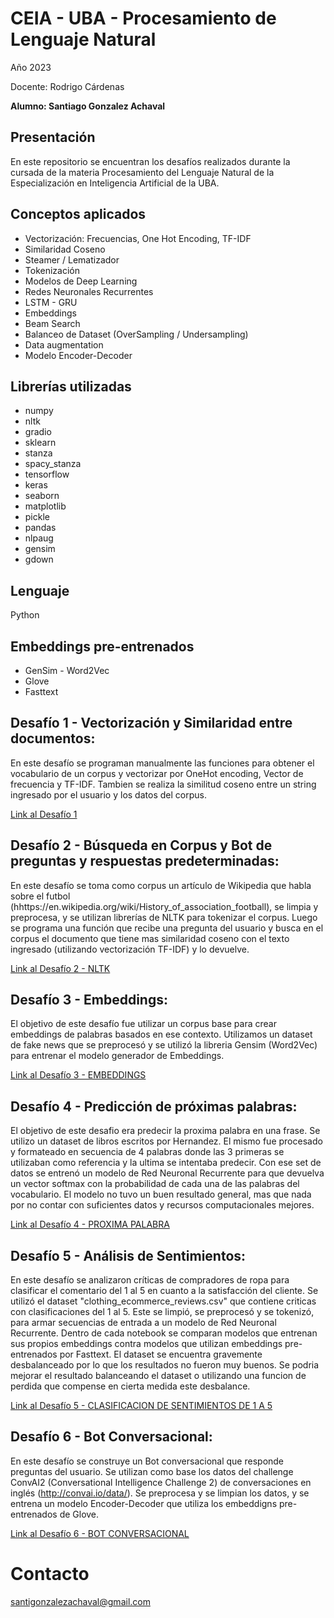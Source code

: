 # CEIA - UBA - Procesamiento de Lenguaje Natural
Año 2023

Docente: Rodrigo Cárdenas

**Alumno: Santiago Gonzalez Achaval**

## Presentación

En este repositorio se encuentran los desafíos realizados durante la cursada de la materia Procesamiento del Lenguaje Natural de la Especialización en Inteligencia Artificial de la UBA.



## Conceptos aplicados
- Vectorización: Frecuencias, One Hot Encoding, TF-IDF
- Similaridad Coseno
- Steamer / Lematizador
- Tokenización
- Modelos de Deep Learning
- Redes Neuronales Recurrentes
- LSTM - GRU
- Embeddings
- Beam Search
- Balanceo de Dataset (OverSampling / Undersampling)
- Data augmentation
- Modelo Encoder-Decoder

## Librerías utilizadas
- numpy
- nltk
- gradio
- sklearn
- stanza
- spacy_stanza
- tensorflow
- keras
- seaborn
- matplotlib
- pickle
- pandas
- nlpaug
- gensim
- gdown

## Lenguaje

Python

## Embeddings pre-entrenados
- GenSim - Word2Vec
- Glove
- Fasttext

## Desafío 1 - Vectorización y Similaridad entre documentos:
En este desafío se programan manualmente las funciones para obtener el vocabulario de un corpus y vectorizar por OneHot encoding, Vector de frecuencia y TF-IDF.
Tambien se realiza la similitud coseno entre un string ingresado por el usuario y los datos del corpus.


[Link al Desafío 1](https://github.com/SantiagoGonzalezAchaval/procesamiento_lenguaje_natural/blob/main/clase_1/ejercicios/1a%20-%20vectorizacion.ipynb)

## Desafío 2 - Búsqueda en Corpus y Bot de preguntas y respuestas predeterminadas:

En este desafío se toma como corpus un artículo de Wikipedia que habla sobre el futbol (hhttps://en.wikipedia.org/wiki/History_of_association_football), se limpia y preprocesa, y se utilizan librerías de NLTK para tokenizar el corpus.
Luego se programa una función que recibe una pregunta del usuario y busca en el corpus el documento que tiene mas similaridad coseno con el texto ingresado (utilizando vectorización TF-IDF) y lo devuelve.

[Link al Desafío 2 - NLTK](https://github.com/SantiagoGonzalezAchaval/procesamiento_lenguaje_natural/blob/main/clase_2/ejercicios/Bot_Santi.ipynb)


## Desafío 3 - Embeddings:


El objetivo de este desafío fue utilizar un corpus base para crear embeddings de palabras basados en ese contexto.
Utilizamos un dataset de fake news que se preprocesó y se utilizó la libreria Gensim (Word2Vec) para entrenar el modelo generador de Embeddings. 

[Link al Desafío 3 - EMBEDDINGS](https://github.com/SantiagoGonzalezAchaval/procesamiento_lenguaje_natural/blob/main/clase_3/ejercicios/Gensim%20Santi.ipynb)

## Desafío 4 - Predicción de próximas palabras:

El objetivo de este desafio era predecir la proxima palabra en una frase. Se utilizo un dataset de libros escritos por Hernandez. El mismo fue procesado y formateado en secuencia de 4 palabras donde las 3 primeras se utilizaban como referencia y la ultima se intentaba predecir.
Con ese set de datos se entrenó un modelo de Red Neuronal Recurrente para que devuelva un vector softmax con la probabilidad de cada una de las palabras del vocabulario.
El modelo no tuvo un buen resultado general, mas que nada por no contar con suficientes datos y recursos computacionales mejores.


[Link al Desafío 4 - PROXIMA PALABRA](https://github.com/SantiagoGonzalezAchaval/procesamiento_lenguaje_natural/blob/main/clase_4/ejercicios/predicci%C3%B3n_palabra.ipynb)

## Desafío 5 - Análisis de Sentimientos:

En este desafío se analizaron críticas de compradores de ropa para clasificar el comentario del 1 al 5 en cuanto a la satisfacción del cliente.
Se utilizó el dataset "clothing_ecommerce_reviews.csv" que contiene criticas con clasificaciones del 1 al 5. Este se limpió, se preprocesó y se tokenizó, para armar secuencias de entrada a un modelo de Red Neuronal Recurrente.
Dentro de cada notebook se comparan modelos que entrenan sus propios embeddings contra modelos que utilizan embeddings pre-entrenados por Fasttext.
El dataset se encuentra gravemente desbalanceado por lo que los resultados no fueron muy buenos. Se podria mejorar el resultado balanceando el dataset o utilizando una funcion de perdida que compense en cierta medida este desbalance.

[Link al Desafío 5 - CLASIFICACION DE SENTIMIENTOS DE 1 A 5](https://github.com/SantiagoGonzalezAchaval/procesamiento_lenguaje_natural/blob/main/clase_5/ejercicios/5%20-%20clothing_ecommerce_reviews.ipynb)

## Desafío 6 - Bot Conversacional:

En este desafío se construye un Bot conversacional que responde preguntas del usuario. Se utilizan como base los datos del challenge ConvAI2 (Conversational Intelligence Challenge 2) de conversaciones en inglés (http://convai.io/data/). Se preprocesa y se limpian los datos, y se entrena un modelo Encoder-Decoder que utiliza los embeddigns pre-entrenados de Glove.

[Link al Desafío 6 - BOT CONVERSACIONAL](https://github.com/SantiagoGonzalezAchaval/procesamiento_lenguaje_natural/blob/main/clase_6/ejercicios/6-%20bot_qa.ipynb)

# Contacto
santigonzalezachaval@gmail.com
